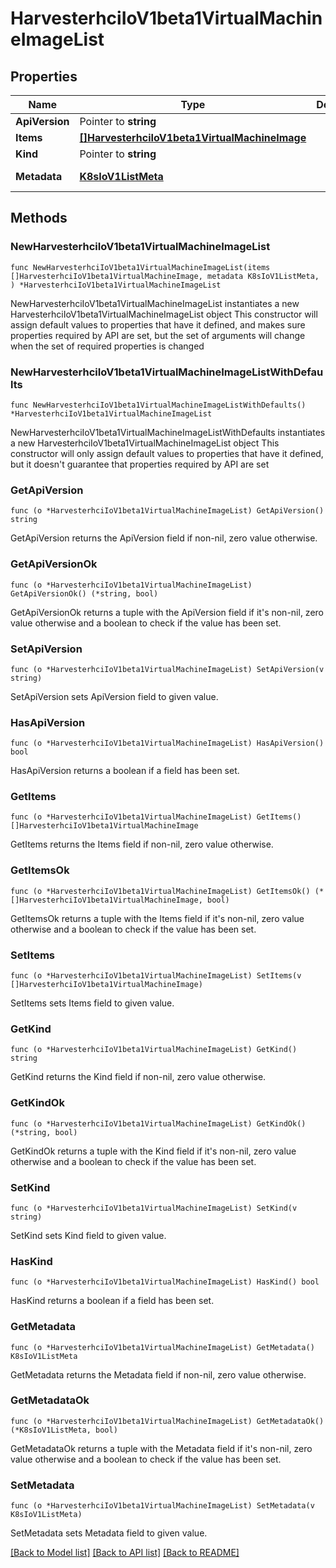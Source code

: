 # HarvesterhciIoV1beta1VirtualMachineImageList

## Properties

Name | Type | Description | Notes
------------ | ------------- | ------------- | -------------
**ApiVersion** | Pointer to **string** |  | [optional] 
**Items** | [**[]HarvesterhciIoV1beta1VirtualMachineImage**](HarvesterhciIoV1beta1VirtualMachineImage.md) |  | 
**Kind** | Pointer to **string** |  | [optional] 
**Metadata** | [**K8sIoV1ListMeta**](K8sIoV1ListMeta.md) |  | [default to {}]

## Methods

### NewHarvesterhciIoV1beta1VirtualMachineImageList

`func NewHarvesterhciIoV1beta1VirtualMachineImageList(items []HarvesterhciIoV1beta1VirtualMachineImage, metadata K8sIoV1ListMeta, ) *HarvesterhciIoV1beta1VirtualMachineImageList`

NewHarvesterhciIoV1beta1VirtualMachineImageList instantiates a new HarvesterhciIoV1beta1VirtualMachineImageList object
This constructor will assign default values to properties that have it defined,
and makes sure properties required by API are set, but the set of arguments
will change when the set of required properties is changed

### NewHarvesterhciIoV1beta1VirtualMachineImageListWithDefaults

`func NewHarvesterhciIoV1beta1VirtualMachineImageListWithDefaults() *HarvesterhciIoV1beta1VirtualMachineImageList`

NewHarvesterhciIoV1beta1VirtualMachineImageListWithDefaults instantiates a new HarvesterhciIoV1beta1VirtualMachineImageList object
This constructor will only assign default values to properties that have it defined,
but it doesn't guarantee that properties required by API are set

### GetApiVersion

`func (o *HarvesterhciIoV1beta1VirtualMachineImageList) GetApiVersion() string`

GetApiVersion returns the ApiVersion field if non-nil, zero value otherwise.

### GetApiVersionOk

`func (o *HarvesterhciIoV1beta1VirtualMachineImageList) GetApiVersionOk() (*string, bool)`

GetApiVersionOk returns a tuple with the ApiVersion field if it's non-nil, zero value otherwise
and a boolean to check if the value has been set.

### SetApiVersion

`func (o *HarvesterhciIoV1beta1VirtualMachineImageList) SetApiVersion(v string)`

SetApiVersion sets ApiVersion field to given value.

### HasApiVersion

`func (o *HarvesterhciIoV1beta1VirtualMachineImageList) HasApiVersion() bool`

HasApiVersion returns a boolean if a field has been set.

### GetItems

`func (o *HarvesterhciIoV1beta1VirtualMachineImageList) GetItems() []HarvesterhciIoV1beta1VirtualMachineImage`

GetItems returns the Items field if non-nil, zero value otherwise.

### GetItemsOk

`func (o *HarvesterhciIoV1beta1VirtualMachineImageList) GetItemsOk() (*[]HarvesterhciIoV1beta1VirtualMachineImage, bool)`

GetItemsOk returns a tuple with the Items field if it's non-nil, zero value otherwise
and a boolean to check if the value has been set.

### SetItems

`func (o *HarvesterhciIoV1beta1VirtualMachineImageList) SetItems(v []HarvesterhciIoV1beta1VirtualMachineImage)`

SetItems sets Items field to given value.


### GetKind

`func (o *HarvesterhciIoV1beta1VirtualMachineImageList) GetKind() string`

GetKind returns the Kind field if non-nil, zero value otherwise.

### GetKindOk

`func (o *HarvesterhciIoV1beta1VirtualMachineImageList) GetKindOk() (*string, bool)`

GetKindOk returns a tuple with the Kind field if it's non-nil, zero value otherwise
and a boolean to check if the value has been set.

### SetKind

`func (o *HarvesterhciIoV1beta1VirtualMachineImageList) SetKind(v string)`

SetKind sets Kind field to given value.

### HasKind

`func (o *HarvesterhciIoV1beta1VirtualMachineImageList) HasKind() bool`

HasKind returns a boolean if a field has been set.

### GetMetadata

`func (o *HarvesterhciIoV1beta1VirtualMachineImageList) GetMetadata() K8sIoV1ListMeta`

GetMetadata returns the Metadata field if non-nil, zero value otherwise.

### GetMetadataOk

`func (o *HarvesterhciIoV1beta1VirtualMachineImageList) GetMetadataOk() (*K8sIoV1ListMeta, bool)`

GetMetadataOk returns a tuple with the Metadata field if it's non-nil, zero value otherwise
and a boolean to check if the value has been set.

### SetMetadata

`func (o *HarvesterhciIoV1beta1VirtualMachineImageList) SetMetadata(v K8sIoV1ListMeta)`

SetMetadata sets Metadata field to given value.



[[Back to Model list]](../README.md#documentation-for-models) [[Back to API list]](../README.md#documentation-for-api-endpoints) [[Back to README]](../README.md)


